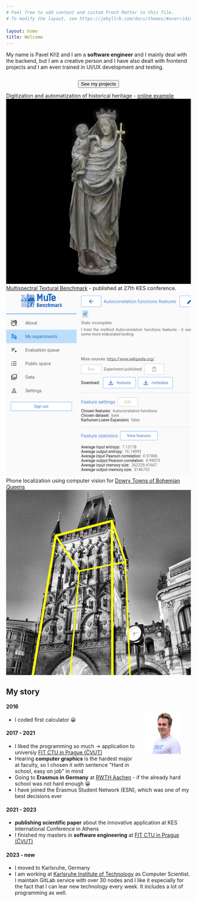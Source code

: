 ```yaml
---
# Feel free to add content and custom Front Matter to this file.
# To modify the layout, see https://jekyllrb.com/docs/themes/#overriding-theme-defaults

layout: home
title: Welcome
---
```


My name is Pavel Kříž and I am a **software engineer** and I mainly deal with the backend, but I am a creative person and I have also dealt with frontend projects and I am even trained in UI/UX development and testing.

<div style="text-align:center; margin: 20pt 0pt 10pt 0pt;">  
  <button class="main-button" onclick="window.location.href='/projects';">See my projects</button>
</div>  

<div class="basic-row" style="margin: 0pt 0pt 10pt 0pt;">
  <div class="column-3">
    Digitization and automatization of historical heritage - 
    <a  href="https://modely.cesnet.cz/en/staromestska_madona.html" target="_blank" rel="noopener noreferrer">online example</a>
    <img class="main-img" src="/images/about/Madonna.jpg"> 
  </div>
  <div class="column-3">
    <a href="https://texture.utia.cas.cz/#/about"  target="_blank" rel="noopener noreferrer"> Multispectral Textural Benchmark</a> - published at 27th KES conference. 
    <br>
    <img class="main-img" src="/images/about/mute_exp.png"> 
  </div>
  <div class="column-3">
    Phone localization using computer vision for <a  href="https://www.kralovskavennamesta.cz/en/index.html" target="_blank" rel="noopener noreferrer">Dowry Towns of Bohemian Queens</a>
    <img  class="main-img" src="/images/about/Prasna_brana3_vol.jpg"> 
  </div>
</div>

## My story

<img style="float: right; margin : 5%" width="20%" src="/images/Pavel_Kriz.png">

#### 2016

* I coded first calculator 😀

#### 2017 - 2021

* I liked the programming so much -> application to universiy [FIT CTU in Prague (ČVUT)](https://fit.cvut.cz/en)  
* Hearing **computer graphics** is the hardest major at faculty, so I chosen it with sentence "Hard in school, easy on job" in mind
* Going to **Erasmus in Germany** at [RWTH Aachen](https://www.rwth-aachen.de) -  if the already hard school was not hard enough 😀
* I have joined the Erasmus Student Network (ESN), which was one of my best decisions ever

#### 2021 - 2023

* **publishing scientific paper** about the innovative application at KES International Conference in Athens
* I finished my masters in **software engineering** at  [FIT CTU in Prague (ČVUT)](https://fit.cvut.cz/en)  

#### 2023 - now

* I moved to Karlsruhe, Germany
* I am working at [Karlsruhe Institute of Technology](https://www.kit.edu/english/index.php) as Computer Scientist. I maintain GitLab service with over 30 nodes and I like it especially for the fact that I can lear new technology every week. It includes a lot of programming as well.